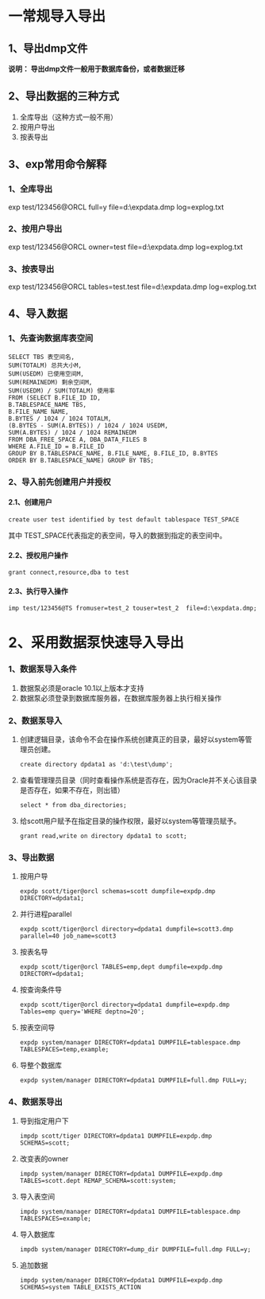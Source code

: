 # 一常规导入导出

## 1、导出dmp文件

**说明： 导出dmp文件一般用于数据库备份，或者数据迁移**

## 2、导出数据的三种方式

1. 全库导出（这种方式一般不用）
2. 按用户导出
3. 按表导出

## 3、exp常用命令解释

### 1、全库导出

exp test/123456@ORCL full=y file=d:\expdata.dmp log=explog.txt

### 2、按用户导出

exp test/123456@ORCL owner=test file=d:\expdata.dmp log=explog.txt

### 3、按表导出

exp test/123456@ORCL tables=test.test file=d:\expdata.dmp log=explog.txt

## 4、导入数据

### 1、先查询数据库表空间

```
SELECT TBS 表空间名,    
SUM(TOTALM) 总共大小M,   
SUM(USEDM) 已使用空间M,   
SUM(REMAINEDM) 剩余空间M,   
SUM(USEDM) / SUM(TOTALM) 使用率  
FROM (SELECT B.FILE_ID ID,       
B.TABLESPACE_NAME TBS,            
B.FILE_NAME NAME,              
B.BYTES / 1024 / 1024 TOTALM,    
(B.BYTES - SUM(A.BYTES)) / 1024 / 1024 USEDM, 
SUM(A.BYTES) / 1024 / 1024 REMAINEDM     
FROM DBA_FREE_SPACE A, DBA_DATA_FILES B      
WHERE A.FILE_ID = B.FILE_ID        
GROUP BY B.TABLESPACE_NAME, B.FILE_NAME, B.FILE_ID, B.BYTES    
ORDER BY B.TABLESPACE_NAME) GROUP BY TBS;
```

### 2、导入前先创建用户并授权

#### 2.1、创建用户

```
create user test identified by test default tablespace TEST_SPACE
```

其中 TEST\_SPACE代表指定的表空间，导入的数据到指定的表空间中。

#### 2.2、授权用户操作

```
grant connect,resource,dba to test
```

#### 2.3、执行导入操作

```
imp test/123456@TS fromuser=test_2 touser=test_2  file=d:\expdata.dmp;
```

# 2、采用数据泵快速导入导出

### 1、数据泵导入条件

1. 数据泵必须是oracle 10.1以上版本才支持
2. 数据泵必须登录到数据库服务器，在数据库服务器上执行相关操作

### 2、数据泵导入

1. 创建逻辑目录，该命令不会在操作系统创建真正的目录，最好以system等管理员创建。

   ```
   create directory dpdata1 as 'd:\test\dump';
   ```

2. 查看管理理员目录（同时查看操作系统是否存在，因为Oracle并不关心该目录是否存在，如果不存在，则出错）

   ```
   select * from dba_directories;
   ```

3. 给scott用户赋予在指定目录的操作权限，最好以system等管理员赋予。

   ```
   grant read,write on directory dpdata1 to scott;
   ```

### 3、导出数据

1. 按用户导

   ```
   expdp scott/tiger@orcl schemas=scott dumpfile=expdp.dmp DIRECTORY=dpdata1;
   ```

2. 并行进程parallel

   ```
   expdp scott/tiger@orcl directory=dpdata1 dumpfile=scott3.dmp parallel=40 job_name=scott3
   ```

3. 按表名导

   ```
   expdp scott/tiger@orcl TABLES=emp,dept dumpfile=expdp.dmp DIRECTORY=dpdata1;
   ```

4. 按查询条件导

   ```
   expdp scott/tiger@orcl directory=dpdata1 dumpfile=expdp.dmp Tables=emp query='WHERE deptno=20';
   ```

5. 按表空间导

   ```
   expdp system/manager DIRECTORY=dpdata1 DUMPFILE=tablespace.dmp TABLESPACES=temp,example;
   ```

6. 导整个数据库

   ```
   expdp system/manager DIRECTORY=dpdata1 DUMPFILE=full.dmp FULL=y;
   ```

### 4、数据泵导出

1. 导到指定用户下

   ```
   impdp scott/tiger DIRECTORY=dpdata1 DUMPFILE=expdp.dmp SCHEMAS=scott;
   ```

2. 改变表的owner

   ```
   impdp system/manager DIRECTORY=dpdata1 DUMPFILE=expdp.dmp TABLES=scott.dept REMAP_SCHEMA=scott:system;
   ```

3. 导入表空间

   ```
   impdp system/manager DIRECTORY=dpdata1 DUMPFILE=tablespace.dmp TABLESPACES=example;
   ```

4. 导入数据库

   ```
   impdb system/manager DIRECTORY=dump_dir DUMPFILE=full.dmp FULL=y;
   ```

5. 追加数据

   ```
   impdp system/manager DIRECTORY=dpdata1 DUMPFILE=expdp.dmp SCHEMAS=system TABLE_EXISTS_ACTION
   ```



